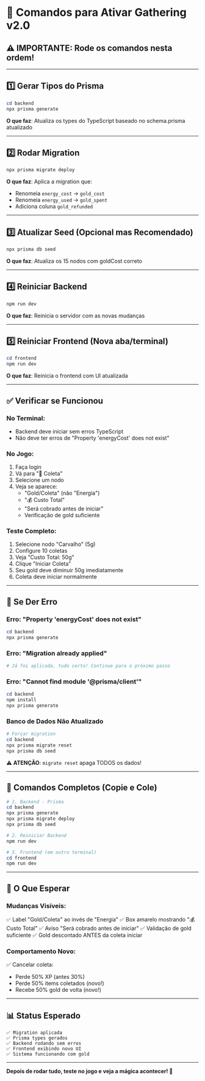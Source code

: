 # 🚀 Comandos para Ativar Gathering v2.0

## ⚠️ IMPORTANTE: Rode os comandos nesta ordem!

---

## 1️⃣ Gerar Tipos do Prisma

```powershell
cd backend
npx prisma generate
```

**O que faz**: Atualiza os types do TypeScript baseado no schema.prisma atualizado

---

## 2️⃣ Rodar Migration

```powershell
npx prisma migrate deploy
```

**O que faz**: Aplica a migration que:
- Renomeia `energy_cost` → `gold_cost`
- Renomeia `energy_used` → `gold_spent`
- Adiciona coluna `gold_refunded`

---

## 3️⃣ Atualizar Seed (Opcional mas Recomendado)

```powershell
npx prisma db seed
```

**O que faz**: Atualiza os 15 nodos com goldCost correto

---

## 4️⃣ Reiniciar Backend

```powershell
npm run dev
```

**O que faz**: Reinicia o servidor com as novas mudanças

---

## 5️⃣ Reiniciar Frontend (Nova aba/terminal)

```powershell
cd frontend
npm run dev
```

**O que faz**: Reinicia o frontend com UI atualizada

---

## ✅ Verificar se Funcionou

### **No Terminal:**
- Backend deve iniciar sem erros TypeScript
- Não deve ter erros de "Property 'energyCost' does not exist"

### **No Jogo:**
1. Faça login
2. Vá para "🌲 Coleta"
3. Selecione um nodo
4. Veja se aparece:
   - "Gold/Coleta" (não "Energia")
   - "💰 Custo Total"
   - "Será cobrado antes de iniciar"
   - Verificação de gold suficiente

### **Teste Completo:**
1. Selecione nodo "Carvalho" (5g)
2. Configure 10 coletas
3. Veja "Custo Total: 50g"
4. Clique "Iniciar Coleta"
5. Seu gold deve diminuir 50g imediatamente
6. Coleta deve iniciar normalmente

---

## 🐛 Se Der Erro

### **Erro: "Property 'energyCost' does not exist"**
```powershell
cd backend
npx prisma generate
```

### **Erro: "Migration already applied"**
```powershell
# Já foi aplicada, tudo certo! Continue para o próximo passo
```

### **Erro: "Cannot find module '@prisma/client'"**
```powershell
cd backend
npm install
npx prisma generate
```

### **Banco de Dados Não Atualizado**
```powershell
# Forçar migration
cd backend
npx prisma migrate reset
npx prisma db seed
```
⚠️ **ATENÇÃO**: `migrate reset` apaga TODOS os dados!

---

## 📝 Comandos Completos (Copie e Cole)

```powershell
# 1. Backend - Prisma
cd backend
npx prisma generate
npx prisma migrate deploy
npx prisma db seed

# 2. Reiniciar Backend
npm run dev

# 3. Frontend (em outro terminal)
cd frontend
npm run dev
```

---

## 🎯 O Que Esperar

### **Mudanças Visíveis:**
✅ Label "Gold/Coleta" ao invés de "Energia"
✅ Box amarelo mostrando "💰 Custo Total"
✅ Aviso "Será cobrado antes de iniciar"
✅ Validação de gold suficiente
✅ Gold descontado ANTES da coleta iniciar

### **Comportamento Novo:**
✅ Cancelar coleta:
  - Perde 50% XP (antes 30%)
  - Perde 50% items coletados (novo!)
  - Recebe 50% gold de volta (novo!)

---

## 📊 Status Esperado

```
✅ Migration aplicada
✅ Prisma types gerados
✅ Backend rodando sem erros
✅ Frontend exibindo novo UI
✅ Sistema funcionando com gold
```

---

**Depois de rodar tudo, teste no jogo e veja a mágica acontecer! 🎉**
